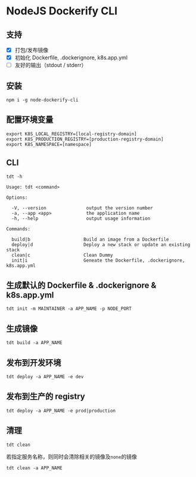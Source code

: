 NodeJS Dockerify CLI
========================

## 支持
- [x] 打包/发布镜像
- [x] 初始化 Dockerfile, .dockerignore, k8s.app.yml
- [ ] 友好的输出（stdout / stderr）

## 安装
```
npm i -g node-dockerify-cli
```

## 配置环境变量
```
export K8S_LOCAL_REGISTRY=[local-registry-domain]
export K8S_PRODUCTION_REGISTRY=[production-registry-domain]
export K8S_NAMESPACE=[namespace]
```

## CLI

```
tdt -h

Usage: tdt <command>

Options:

  -V, --version               output the version number
  -a, --app <app>             the application name
  -h, --help                  output usage information

Commands:

  build|b                    Build an image from a Dockerfile
  deploy|d                   Deploy a new stack or update an existing stack
  clean|c                    Clean Dummy
  init|i                     Geneate the Dockerfile, .dockerignore, k8s.app.yml
```

## 生成默认的 Dockerfile & .dockerignore & k8s.app.yml
```
tdt init -m MAINTAINER -a APP_NAME -p NODE_PORT
```

## 生成镜像
```
tdt build -a APP_NAME
```

## 发布到开发环境
```
tdt deploy -a APP_NAME -e dev
```

## 发布到生产的 registry
```
tdt deploy -a APP_NAME -e prod|production
```

## 清理
```
tdt clean
```

若指定服务名称，则同时会清除相关的镜像及`none`的镜像
```
tdt clean -a APP_NAME
```
